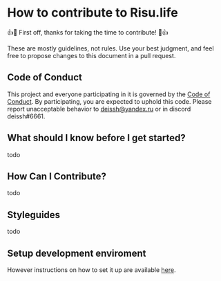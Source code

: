 # How to contribute to Risu.life

👍🎉 First off, thanks for taking the time to contribute! 🎉👍

These are mostly guidelines, not rules. 
Use your best judgment, and feel free to propose changes to this document in a pull request.

## Code of Conduct
This project and everyone participating in it is governed by the [Code of Conduct](https://github.com/deissh/osu-lazer/blob/master/CODE_OF_CONDUCT.md).
By participating, you are expected to uphold this code.
Please report unacceptable behavior to deissh@yandex.ru or in discord deissh#6661.

## What should I know before I get started?
todo

## How Can I Contribute?
todo

## Styleguides
todo

## Setup development enviroment

However instructions on how to set it up are available [here](https://github.com/deissh/osu-lazer/blob/master/SETUP.md).
